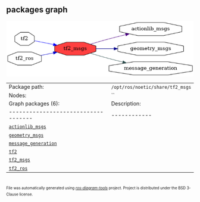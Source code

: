 <!--
File was automatically generated using 'ros-diagram-tools' project.
Project is distributed under the BSD 3-Clause license.
-->

## packages graph

[![tf2_msgs](tf2_msgs.png "tf2_msgs")](tf2_msgs.png)

|     |     |
| --- | --- |
| Package path: | `/opt/ros/noetic/share/tf2_msgs` |
| Nodes: | `` |
| Graph packages (6): | Description: |
| ----------------------------------- | ------------ |
| [`actionlib_msgs`](actionlib_msgs.html) |  |
| [`geometry_msgs`](geometry_msgs.html) |  |
| [`message_generation`](message_generation.html) |  |
| [`tf2`](tf2.html) |  |
| [`tf2_msgs`](tf2_msgs.html) |  |
| [`tf2_ros`](tf2_ros.html) |  |


</br>
<font size="1">
File was automatically generated using <a href="https://github.com/anetczuk/ros-diagram-tools"><i>ros-diagram-tools</i></a> project.
Project is distributed under the BSD 3-Clause license.
</font>

